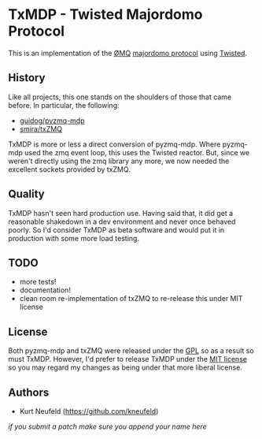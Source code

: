 # TxMDP - Twisted Majordomo Protocol

This is an implementation of the [ØMQ](http://zeromq.org/)
[majordomo protocol](http://rfc.zeromq.org/spec:7) 
using [Twisted](https://twistedmatrix.com/trac/).

## History

Like all projects, this one stands on the shoulders of those that
came before. In particular, the following:

* [guidog/pyzmq-mdp](https://github.com/guidog/pyzmq-mdp)
* [smira/txZMQ](https://github.com/smira/txZMQ)

TxMDP is more or less a direct conversion of pyzmq-mdp. Where pyzmq-mdp
used the zmq event loop, this uses the Twisted reactor. But, since we
weren't directly using the zmq library any more, we now needed the excellent
sockets provided by txZMQ.

## Quality

TxMDP hasn't seen hard production use. Having said that, it did
get a reasonable shakedown in a dev environment and never once behaved
poorly. So I'd consider TxMDP as beta software and would put it in production
with some more load testing.

## TODO

* more tests!
* documentation!
* clean room re-implementation of txZMQ to re-release this under MIT license

## License

Both pyzmq-mdp and txZMQ were released under the
[GPL](http://opensource.org/licenses/gpl-license.php) so as a result
so must TxMDP. However, I'd prefer to release TxMDP under the
[MIT license](http://opensource.org/licenses/mit-license.php) so you may
regard my changes as being under that more liberal license.

## Authors

 * Kurt Neufeld (https://github.com/kneufeld)

_if you submit a patch make sure you append your name here_
